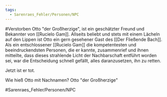 ```yaml
---
tags:
  - Sarenraes_Fehler/Personen/NPC
---
```

#Verstorben
Otto "der Großherzige", ist ein geschätzter Freund und Bekannter von [[Rucielo Gam]]. Allseits beliebt und stets mit einem Lächeln auf den Lippen ist Otto ein gern gesehener Gast des [[Der Fließende Bach]].
Als ein entschlossener [[Rucielo Gam]] die kompetentesten und beeindruckendsten Personen, die er kannte, zusammenrief und ihnen mitteilte, dass dieses strahlende Licht der Nachbarschaft entführt worden sei, war die Entscheidung schnell gefällt, alles daranzusetzen, ihn zu retten.

Jetzt ist er tot.

Wie hieß Otto mit Nachnamen?
Otto "der Großherzige" <Nachname>

#Sarenraes_Fehler/Personen/NPC